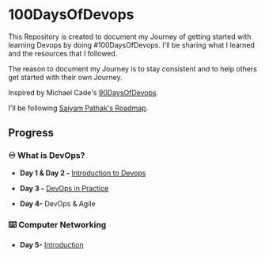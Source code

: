 # 100DaysOfDevops
This Repository is created to document my Journey of getting started with learning Devops by doing #100DaysOfDevops. I'll be sharing what I learned and the resources that I followed.

The reason to document my Journey is to stay consistent and to help others get started with their own Journey.

Inspired by Michael Cade's [90DaysOfDevops](https://github.com/MichaelCade/90DaysOfDevOps).

I'll be following [Saiyam Pathak's Roadmap](https://www.youtube.com/c/saiyam911).

## Progress


### ♾️ What is DevOps?


* **Day 1 & Day 2 -** [Introduction to Devops](Progress/Day1%26Day2.md)

* **Day 3 -** [DevOps in Practice](Progress/Day3.md)

* **Day 4-** DevOps & Agile

### ⌨️ Computer Networking
* **Day 5-** [Introduction](Progress/Day5.md)
